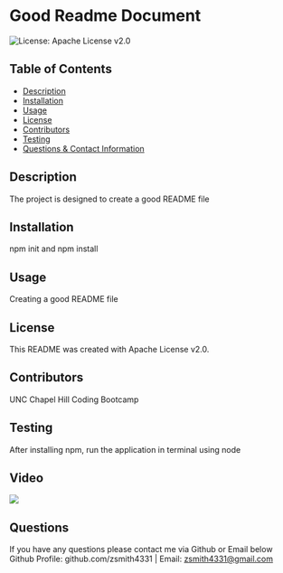 
# Good Readme Document

![License: Apache License v2.0](https://img.shields.io/badge/License-Apache%20License%20v2.0-green?style=for-the-badge)

## Table of Contents
* [Description](#description)
* [Installation](#installation)
* [Usage](#usage)
* [License](#license)
* [Contributors](#contributors)
* [Testing](#testing)
* [Questions & Contact Information](#questions)

## Description
The project is designed to create a good README file

## Installation
npm init and npm install

## Usage
Creating a good README file

## License
This README was created with Apache License v2.0.

## Contributors
UNC Chapel Hill Coding Bootcamp

## Testing
After installing npm, run the application in terminal using node

## Video
<img src="assets/Good README.gif">

## Questions
If you have any questions please contact me via Github or Email below  
Github Profile: github.com/zsmith4331 | Email: zsmith4331@gmail.com
    